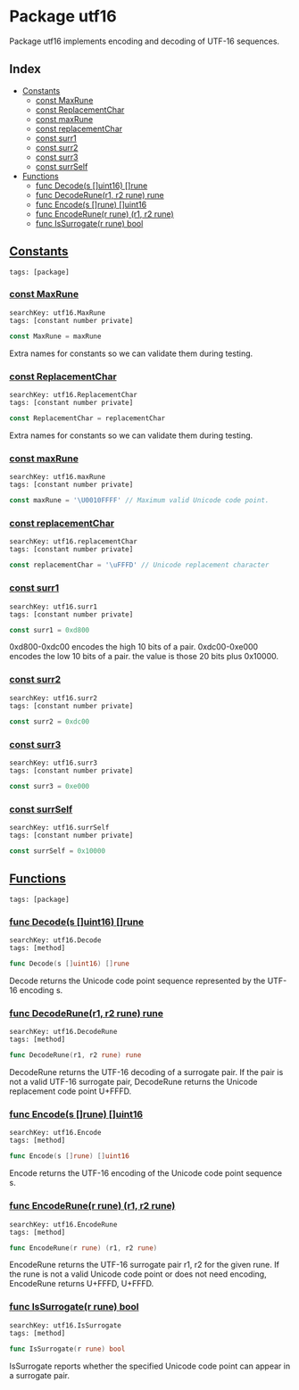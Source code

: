 # Package utf16

Package utf16 implements encoding and decoding of UTF-16 sequences. 

## Index

* [Constants](#const)
    * [const MaxRune](#MaxRune)
    * [const ReplacementChar](#ReplacementChar)
    * [const maxRune](#maxRune)
    * [const replacementChar](#replacementChar)
    * [const surr1](#surr1)
    * [const surr2](#surr2)
    * [const surr3](#surr3)
    * [const surrSelf](#surrSelf)
* [Functions](#func)
    * [func Decode(s []uint16) []rune](#Decode)
    * [func DecodeRune(r1, r2 rune) rune](#DecodeRune)
    * [func Encode(s []rune) []uint16](#Encode)
    * [func EncodeRune(r rune) (r1, r2 rune)](#EncodeRune)
    * [func IsSurrogate(r rune) bool](#IsSurrogate)


## <a id="const" href="#const">Constants</a>

```
tags: [package]
```

### <a id="MaxRune" href="#MaxRune">const MaxRune</a>

```
searchKey: utf16.MaxRune
tags: [constant number private]
```

```Go
const MaxRune = maxRune
```

Extra names for constants so we can validate them during testing. 

### <a id="ReplacementChar" href="#ReplacementChar">const ReplacementChar</a>

```
searchKey: utf16.ReplacementChar
tags: [constant number private]
```

```Go
const ReplacementChar = replacementChar
```

Extra names for constants so we can validate them during testing. 

### <a id="maxRune" href="#maxRune">const maxRune</a>

```
searchKey: utf16.maxRune
tags: [constant number private]
```

```Go
const maxRune = '\U0010FFFF' // Maximum valid Unicode code point.

```

### <a id="replacementChar" href="#replacementChar">const replacementChar</a>

```
searchKey: utf16.replacementChar
tags: [constant number private]
```

```Go
const replacementChar = '\uFFFD' // Unicode replacement character

```

### <a id="surr1" href="#surr1">const surr1</a>

```
searchKey: utf16.surr1
tags: [constant number private]
```

```Go
const surr1 = 0xd800
```

0xd800-0xdc00 encodes the high 10 bits of a pair. 0xdc00-0xe000 encodes the low 10 bits of a pair. the value is those 20 bits plus 0x10000. 

### <a id="surr2" href="#surr2">const surr2</a>

```
searchKey: utf16.surr2
tags: [constant number private]
```

```Go
const surr2 = 0xdc00
```

### <a id="surr3" href="#surr3">const surr3</a>

```
searchKey: utf16.surr3
tags: [constant number private]
```

```Go
const surr3 = 0xe000
```

### <a id="surrSelf" href="#surrSelf">const surrSelf</a>

```
searchKey: utf16.surrSelf
tags: [constant number private]
```

```Go
const surrSelf = 0x10000
```

## <a id="func" href="#func">Functions</a>

```
tags: [package]
```

### <a id="Decode" href="#Decode">func Decode(s []uint16) []rune</a>

```
searchKey: utf16.Decode
tags: [method]
```

```Go
func Decode(s []uint16) []rune
```

Decode returns the Unicode code point sequence represented by the UTF-16 encoding s. 

### <a id="DecodeRune" href="#DecodeRune">func DecodeRune(r1, r2 rune) rune</a>

```
searchKey: utf16.DecodeRune
tags: [method]
```

```Go
func DecodeRune(r1, r2 rune) rune
```

DecodeRune returns the UTF-16 decoding of a surrogate pair. If the pair is not a valid UTF-16 surrogate pair, DecodeRune returns the Unicode replacement code point U+FFFD. 

### <a id="Encode" href="#Encode">func Encode(s []rune) []uint16</a>

```
searchKey: utf16.Encode
tags: [method]
```

```Go
func Encode(s []rune) []uint16
```

Encode returns the UTF-16 encoding of the Unicode code point sequence s. 

### <a id="EncodeRune" href="#EncodeRune">func EncodeRune(r rune) (r1, r2 rune)</a>

```
searchKey: utf16.EncodeRune
tags: [method]
```

```Go
func EncodeRune(r rune) (r1, r2 rune)
```

EncodeRune returns the UTF-16 surrogate pair r1, r2 for the given rune. If the rune is not a valid Unicode code point or does not need encoding, EncodeRune returns U+FFFD, U+FFFD. 

### <a id="IsSurrogate" href="#IsSurrogate">func IsSurrogate(r rune) bool</a>

```
searchKey: utf16.IsSurrogate
tags: [method]
```

```Go
func IsSurrogate(r rune) bool
```

IsSurrogate reports whether the specified Unicode code point can appear in a surrogate pair. 

